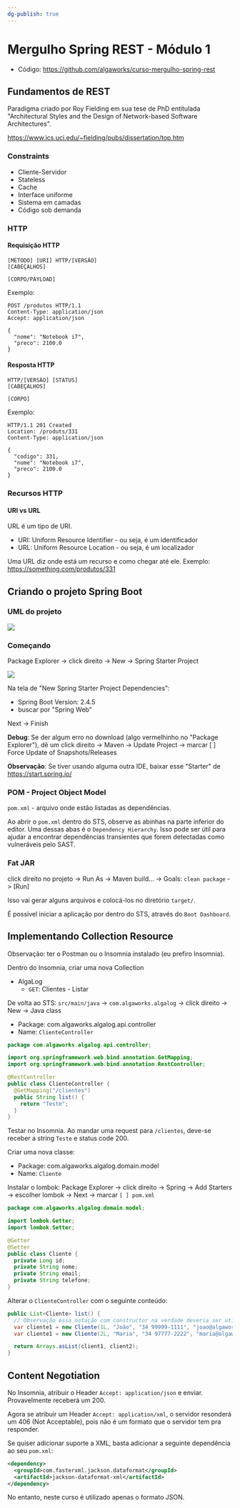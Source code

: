 ```yaml
---
dg-publish: true
---
```

# Mergulho Spring REST - Módulo 1

- Código: <https://github.com/algaworks/curso-mergulho-spring-rest>

## Fundamentos de REST

Paradigma criado por Roy Fielding em sua tese de PhD entitulada "Architectural Styles and the Design of Network-based Software Architectures".

<https://www.ics.uci.edu/~fielding/pubs/dissertation/top.htm>

### Constraints

- Cliente-Servidor
- Stateless
- Cache
- Interface uniforme
- Sistema em camadas
- Código sob demanda

### HTTP

#### Requisição HTTP

```
[MÉTODO] [URI] HTTP/[VERSÃO]
[CABEÇALHOS]

[CORPO/PAYLOAD]
```

Exemplo:
```
POST /produtos HTTP/1.1
Content-Type: application/json
Accept: application/json

{
  "nome": "Notebook i7",
  "preco": 2100.0
}
```

#### Resposta HTTP

```
HTTP/[VERSÃO] [STATUS]
[CABEÇALHOS]

[CORPO]
```

Exemplo:
```
HTTP/1.1 201 Created
Location: /produts/331
Content-Type: application/json

{
  "codigo": 331,
  "nome": "Notebook i7",
  "preco": 2100.0
}
```


### Recursos HTTP

#### URI vs URL

URL é um tipo de URI.

- URI: Uniform Resource Identifier - ou seja, é um identificador
- URL: Uniform Resource Location - ou seja, é um localizador

Uma URL diz onde está um recurso e como chegar até ele. Exemplo: https://something.com/produtos/331



## Criando o projeto Spring Boot

### UML do projeto

![](../../assets/mergulho-spring-rest-uml.png)


### Começando

Package Explorer -> click direito -> New -> Spring Starter Project

![](../../assets/mergulho-spring-rest-starter.png)

Na tela de "New Spring Starter Project Dependencies":

- Spring Boot Version: 2.4.5
- buscar por "Spring Web"

Next -> Finish

**Debug**: Se der algum erro no download (algo vermelhinho no "Package Explorer"), dê um click direito -> Maven -> Update Project -> marcar [ ] Force Update of Snapshots/Releases

**Observação**: Se tiver usando alguma outra IDE, baixar esse "Starter" de https://start.spring.io/


### POM - Project Object Model

`pom.xml` - arquivo onde estão listadas as dependências.

Ao abrir o `pom.xml` dentro do STS, observe as abinhas na parte inferior do editor. Uma dessas abas é o `Dependency Hierarchy`. Isso pode ser útil para ajudar a encontrar dependências transientes que forem detectadas como vulneráveis pelo SAST.


### Fat JAR

click direito no projeto -> Run As -> Maven build... -> Goals: `clean package` -> [Run]

Isso vai gerar alguns arquivos e colocá-los no diretório `target/`.

É possível iniciar a aplicação por dentro do STS, através do `Boot Dashboard`.



## Implementando Collection Resource

Observação: ter o Postman ou o Insomnia instalado (eu prefiro Insomnia).

Dentro do Insomnia, criar uma nova Collection

- AlgaLog
  - `GET`: Clientes - Listar


De volta ao STS: `src/main/java` -> `com.algaworks.algalog` -> click direito -> New -> Java class

- Package: com.algaworks.algalog.api.controller
- Name: `ClienteController`

```java
package com.algaworks.algalog.api.controller;

import org.springframework.web.bind.annotation.GetMapping;
import org.springframework.web.bind.annotation.RestController;

@RestController
public class ClienteController {
  @GetMapping("/clientes")
  public String list() {
    return "Teste";
  }
}
```

Testar no Insomnia. Ao mandar uma request para `/clientes`, deve-se receber a string `Teste` e status code 200.


Criar uma nova classe:

- Package: com.algaworks.algalog.domain.model
- Name: `Cliente`

Instalar o lombok: Package Explorer -> click direito -> Spring -> Add Starters -> escolher lombok -> Next -> marcar `[ ] pom.xml`

```java
package com.algaworks.algalog.domain.model;

import lombok.Getter;
import lombok.Setter;

@Getter
@Setter
public class Cliente {
  private Long id;
  private String nome;
  private String email;
  private String telefone;
}
```

Alterar o `ClienteController` com o seguinte conteúdo:
```java
public List<Cliente> list() {
  // Observação essa notação com constructor na verdade deveria ser utilizando setters
  var cliente1 = new Cliente(1L, "João", "34 99999-1111", "joao@algaworks.com");
  var cliente1 = new Cliente(2L, "Maria", "34 97777-2222", "maria@algaworks.com");

  return Arrays.asList(client1, client2);
}
```

## Content Negotiation

No Insomnia, atribuir o Header `Accept: application/json` e enviar. Provavelmente receberá um 200.

Agora se atribuir um Header `Accept: application/xml`, o servidor resonderá um 406 (Not Acceptable), pois não é um formato que o servidor tem pra responder.

Se quiser adicionar suporte a XML, basta adicionar a seguinte dependência ao seu `pom.xml`:
```xml
<dependency>
  <groupId>com.fasterxml.jackson.dataformat</groupId>
  <artifactId>jackson-dataformat-xml</artifactId>
</dependency>
```

No entanto, neste curso é utilizado apenas o formato JSON.

